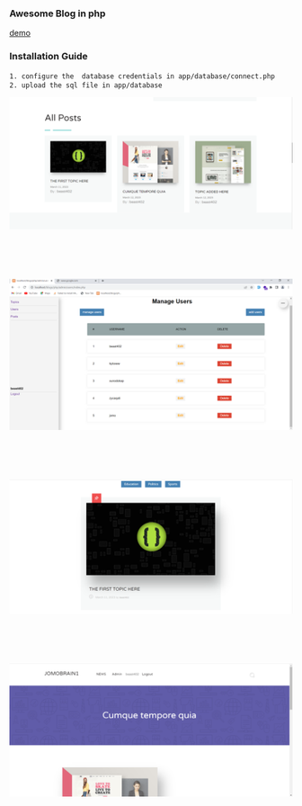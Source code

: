 ### Awesome Blog in php
[demo](https://jomo-blog.000webhostapp.com)

### Installation Guide

    1. configure the  database credentials in app/database/connect.php
    2. upload the sql file in app/database
   

   <center>
    <div>
        <img src="./readme/allposts.png" width="800" alt=""> <br> <br><br> <br><br> <br>
    </div>
     <div>
        <img src="./readme/manage.png" width="800"  alt=""> <br> <br><br> <br><br> <br>
     </div>
     <div>
        <img src="./readme/home.png" width="800"  alt=""> <br> <br><br> <br><br> <br>
     </div>
     <div>
        <img src="./readme/one.png" width="800"  alt=""> <br> <br><br> <br><br> <br>
     </div>
   </center>